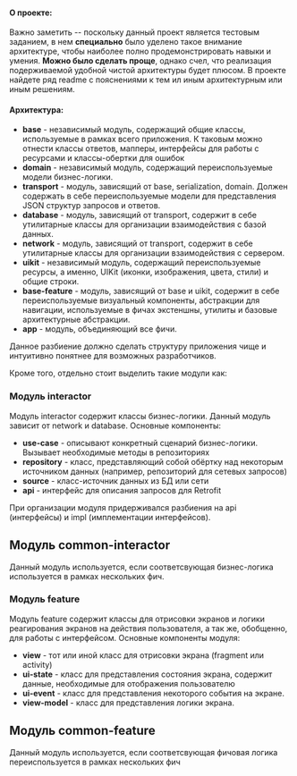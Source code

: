 #### О проекте:
Важно заметить -- поскольку данный проект является тестовым заданием, в нем **специально** было уделено такое внимание архитектуре, чтобы наиболее полно продемонстрировать навыки и умения. **Можно было сделать проще**, однако счел, что реализация подерживаемой удобной чистой архитектуры будет плюсом.
В проекте найдете ряд readme с пояснениями к тем ил иным архитектурным или иным решениям.
#### Архитектура:

* **base** - независимый модуль, содержащий общие классы, используемые в рамках всего приложения. К таковым можно отнести классы ответов, мапперы, интерфейсы для работы с ресурсами и классы-обертки для ошибок
* **domain** - независимый модуль, содержащий переиспользуемые модели бизнес-логики.
* **transport** - модуль, зависящий от base, serialization, domain. Должен содержать в себе переиспользуемые модели для представления JSON структур запросов и ответов.
* **database** - модуль, зависящий от transport, содержит в себе утилитарные классы для организации взаимодействия с базой данных.
* **network** - модуль, зависящий от transport, содержит в себе утилитарные классы для организации взаимодействия с сервером.
* **uikit** - независимый модуль, содержащий переиспользуемые ресурсы, а именно, UIKit (иконки, изображения, цвета, стили) и общие строки.
* **base-feature** - модуль, зависящий от base и uikit, содержит в себе переиспользуемые визуальный компоненты, абстракции для навигации, используемые в фичах экстеншны, утилиты и базовые архитектурные абстракции.
* **app** - модуль, объединяющий все фичи.

Данное разбиение должно сделать структуру приложения чище и интуитивно понятнее для возможных разработчиков. 

Кроме того, отдельно стоит выделить такие модули как:

### Модуль interactor
Модуль interactor содержит классы бизнес-логики. Данный модуль зависит от network и database. Основные компоненты:
* **use-case** - описывают конкретный сценарий бизнес-логики. Вызывает необходимые методы в репозиториях
* **repository** - класс, представляющий собой обёртку над некоторым источником данных (например, репозиторий для сетевых запросов)
* **source** - класс-источник данных из БД или сети
* **api** - интерфейс для описания запросов для Retrofit

При организации модуля придерживался разбиения на api (интерфейсы) и impl (имплементации интерфейсов).

## Модуль common-interactor
Данный модуль используется, если соответсвующая бизнес-логика используется в рамках нескольких фич. 

### Модуль feature
Модуль feature содержит классы для отрисовки экранов и логики реагирования экранов на действия пользователя, а так же, обобщенно, для работы с интерфейсом. Основные компоненты модуля:
* **view** - тот или иной класс для отрисовки экрана (fragment или activity)
* **ui-state** - класс для представления состояния экрана, содержит данные, необходимые для отображения пользователю
* **ui-event** - класс для представления некоторого события на экране.
* **view-model** - класс для представления логики экрана.

## Модуль common-feature
Данный модуль используется, если соответсвующая фичовая логика переиспользуется в рамках нескольких фич
